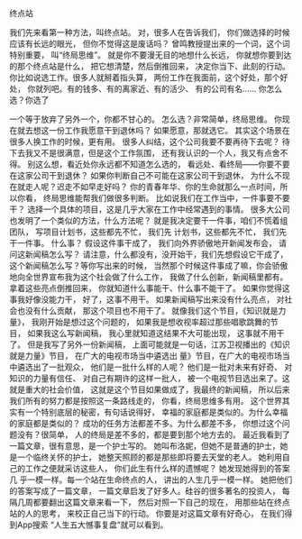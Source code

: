 终点站

我们先来看第一种方法，叫终点站。
对，很多人在告诉我们，
你们做选择的时候应该有长远的眼光，
但你不觉得这是废话吗？
曾鸣教授提出来的一个词，这个词特别重要，
叫“终局思维”。
就是你不要漫无目的地想什么长远，
你就想你要到达的那个终点站是什么，
把它想清楚，然后倒推回来，
决定你当下、此刻的行动。
你比如说选工作。很多人就掰着指头算，
两份工作在我面前，这个好处，那个好处，
你就列吧。有的钱多、有的离家近、有的活少、
有的公司有名……
你怎么选？你选了

一个等于放弃了另外一个，你都不甘心的。
怎么选？非常简单，终局思维。
你现在就去想这一份工作我愿意干到退休吗？
如果愿意，那就选它。
其实这个场景在很多人换工作的时候，更有用。
很多人纠结，这个公司我要不要再待下去呢？
待下去我又不是很满意，但是这个工作氛围，
还有我认识的一个人，我又有点舍不得。
别这么想，看近处你永远都不知道怎么选的，
看远处、看终局——你要不要在这家公司干到退休？
如果你判断自己不可能在这家公司干到退休，
为什么不现在就走人呢？迟走不如早走好吗？
你的青春年华、你的生命就那么一点时间，所以你看，
终局思维能帮我们做很多判断。
比如说我们在工作当中，一件事要不要干？
选择一个具体的项目，这是几乎大家在工作中经常遇到的事情。
很多大公司也发明了一个类似的方法，什么方法呢？
就是我决定要干一件事，咱们不慌着组团队，
写项目计划书，这些都先不忙，
我们先
计划书，这些都先不忙，
我们先干一件事。
什么事？
假设这件事干成了，
我们向外界骄傲地开新闻发布会，
请问这新闻稿怎么写？
请注意，什么都没有，没开始干，我们先想假设它干成了，
这个新闻稿怎么写？等你写出来的时候，
当然那个时候这件事成了嘛，你会骄傲地向全世界宣布我为这个社会做了什么工作，
我做了什么创新，新闻稿里都有。拿着这些亮点倒推回来，
你就知道什么事能干、什么事不能干了。
如果你觉得这事我好像没能力干，
好了，这事不用干。
如果新闻稿写出来没有什么亮点，
对社会也没有什么贡献，
那这个项目也不用干了。
就像我们这个节目，《知识就是力量》，
我刚开始是想过这个问题的，
如果我是想收视率超过那些唱歌跳舞的节目，
如果我这么写新闻稿，
我心里就知道这结果不大可能出现，
这事就不用干了。
但是我写了另外一份新闻稿，
上面可能就是一句话，江苏卫视播出的《知识就是力量》节目，
在广大的电视市场当中遴选出
量》节目，在广大的电视市场当中遴选出了一批观众，
他们是一批什么样的人呢？
他们是一批对未来有好奇、
对知识的力量有信任、
对自己有期许的这样一批人，
被一个电视节目选出来了。这就是重大的社会价值，
这就是这个节目如果做成了，我最终的新闻稿，
所以后来我们所有的努力都是按照这一条路线走的，
你看，终局思维多有用。
这个世界其实有一个特别底层的秘密，有句话说得好，
幸福的家庭都是类似的。为什么幸福的家庭都是类似的？
成功的任务方法都差不多。为什么都差不多，
你想过这个问题没有？很简单，
人的终局是差不多的，都是要到那个地方去的。
最近我看到了一篇文章，很有意思，是一个护士写的。
她叫布洛妮，但她不是普通的护士，她是一个临终关怀的护士，
她整天照顾的都是那些即将要去天堂的老人。
她利用自己的工作之便就采访这些人，
你们此生有什么样的遗憾呢？
她发现她得到的答案几
乎一模一样。每一个站在生命终点的人，
讲出的人生几乎一模一样。
她把他们的答案写成了一篇文章，
一篇文章启发了好多人。硅谷的很多著名的投资人，
每隔几周都要翻出这篇文章来看一下，
然后对照一下自己的现在，
用那些站在终点站的人的思考，
来校正自己当下的行动。
你要是对这篇文章有好奇心，
在我们得到App搜索
“人生五大憾事复盘”就可以看到。